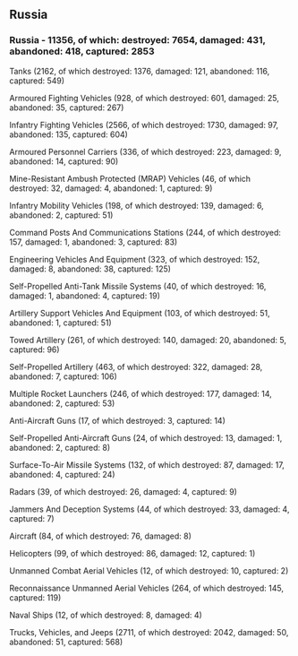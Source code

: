 
 
 ## Russia
 
 ### Russia - 11356, of which: destroyed: 7654, damaged: 431, abandoned: 418, captured: 2853

 

 

 Tanks (2162, of which destroyed: 1376, damaged: 121, abandoned: 116, captured: 549)

 Armoured Fighting Vehicles (928, of which destroyed: 601, damaged: 25, abandoned: 35, captured: 267)

 Infantry Fighting Vehicles (2566, of which destroyed: 1730, damaged: 97, abandoned: 135, captured: 604)

 Armoured Personnel Carriers (336, of which destroyed: 223, damaged: 9, abandoned: 14, captured: 90)

 Mine-Resistant Ambush Protected (MRAP) Vehicles (46, of which destroyed: 32, damaged: 4, abandoned: 1, captured: 9)

 Infantry Mobility Vehicles (198, of which destroyed: 139, damaged: 6, abandoned: 2, captured: 51)

 Command Posts And Communications Stations (244, of which destroyed: 157, damaged: 1, abandoned: 3, captured: 83)

 Engineering Vehicles And Equipment (323, of which destroyed: 152, damaged: 8, abandoned: 38, captured: 125)

 Self-Propelled Anti-Tank Missile Systems (40, of which destroyed: 16, damaged: 1, abandoned: 4, captured: 19)

 Artillery Support Vehicles And Equipment (103, of which destroyed: 51, abandoned: 1, captured: 51)

 Towed Artillery (261, of which destroyed: 140, damaged: 20, abandoned: 5, captured: 96)

 Self-Propelled Artillery (463, of which destroyed: 322, damaged: 28, abandoned: 7, captured: 106)

 Multiple Rocket Launchers (246, of which destroyed: 177, damaged: 14, abandoned: 2, captured: 53)

 Anti-Aircraft Guns (17, of which destroyed: 3, captured: 14)

 Self-Propelled Anti-Aircraft Guns (24, of which destroyed: 13, damaged: 1, abandoned: 2, captured: 8)

 Surface-To-Air Missile Systems (132, of which destroyed: 87, damaged: 17, abandoned: 4, captured: 24)

 Radars (39, of which destroyed: 26, damaged: 4, captured: 9)

 Jammers And Deception Systems (44, of which destroyed: 33, damaged: 4, captured: 7)

 Aircraft (84, of which destroyed: 76, damaged: 8)

 Helicopters (99, of which destroyed: 86, damaged: 12, captured: 1)

 Unmanned Combat Aerial Vehicles (12, of which destroyed: 10, captured: 2)

 Reconnaissance Unmanned Aerial Vehicles (264, of which destroyed: 145, captured: 119)

 Naval Ships (12, of which destroyed: 8, damaged: 4)

 Trucks, Vehicles, and Jeeps (2711, of which destroyed: 2042, damaged: 50, abandoned: 51, captured: 568)

